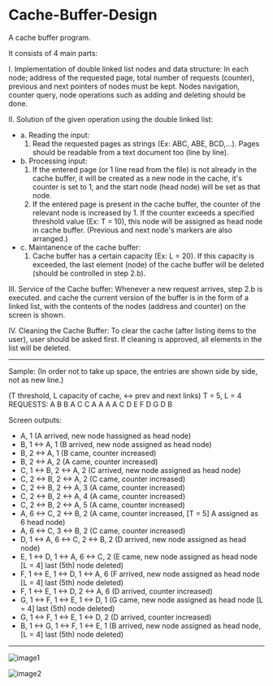 # Cache-Buffer-Design
A cache buffer program.

It consists of 4 main parts:

I. Implementation of double linked list nodes and data structure:
In each node; address of the requested page, total number of requests (counter), previous and next pointers of nodes must be kept. Nodes navigation, counter query, node operations such as adding and deleting should be done.


II. Solution of the given operation using the double linked list:
* a. Reading the input:
    1. Read the requested pages as strings (Ex: ABC, ABE, BCD,…). Pages should be readable from a text document too (line by line).
* b. Processing input:
  1. If the entered page (or 1 line read from the file) is not already in the cache buffer, it will be created as a new node in the cache, it's counter is set to 1, and the start node (head node) will be set as that node.
  2. If the entered page is present in the cache buffer, the counter of the relevant node is increased by 1. If the counter exceeds a specified threshold value (Ex: T = 10), this node will be assigned as head node in cache buffer. (Previous and next node's markers are also arranged.)
* c. Maintanence of the cache buffer:
    1. Cache buffer has a certain capacity (Ex: L = 20). If this capacity is exceeded, the last element (node) of the cache buffer will be deleted (should be controlled in step 2.b).


III. Service of the Cache buffer: Whenever a new request arrives, step 2.b is executed. and cache the current version of the buffer is in the form of a linked list, with the contents of the nodes (address and counter) on the screen is shown.


IV. Cleaning the Cache Buffer: To clear the cache (after listing items to the user), user should be asked first. If cleaning is approved, all elements in the list will be deleted.

***

Sample:
(In order not to take up space, the entries are shown side by side, not as new line.)

(T threshold, L capacity of cache, <-> prev and next links)
T = 5, L = 4
REQUESTS: A B B A C C A A A A C D E F D G D B


Screen outputs:
* A, 1 (A arrived, new node hassigned as head node)
* B, 1 <-> A, 1 (B arrived, new node assigned as head node)
* B, 2 <-> A, 1 (B came, counter increased)
* B, 2 <-> A, 2 (A came, counter increased)
* C, 1 <-> B, 2 <-> A, 2 (C arrived, new node assigned as head node)
* C, 2 <-> B, 2 <-> A, 2 (C came, counter increased)
* C, 2 <-> B, 2 <-> A, 3 (A came, counter increased)
* C, 2 <-> B, 2 <-> A, 4 (A came, counter increased)
* C, 2 <-> B, 2 <-> A, 5 (A came, counter increased)
* A, 6 <-> C, 2 <-> B, 2 (A came, counter increased, [T = 5] A assigned as 6 head node)
* A, 6 <-> C, 3 <-> B, 2 (C came, counter increased)
* D, 1 <-> A, 6 <-> C, 2 <-> B, 2 (D arrived, new node assigned as head node)
* E, 1 <-> D, 1 <-> A, 6 <-> C, 2 (E came, new node assigned as head node [L = 4] last (5th) node deleted)
* F, 1 <-> E, 1 <-> D, 1 <-> A, 6 (F arrived, new node assigned as head node [L = 4] last (5th) node deleted)
* F, 1 <-> E, 1 <-> D, 2 <-> A, 6 (D arrived, counter increased)
* G, 1 <-> F, 1 <-> E, 1 <-> D, 1 (G came, new node assigned as head node [L = 4] last (5th) node deleted)
* G, 1 <-> F, 1 <-> E, 1 <-> D, 2 (D arrived, counter increased)
* B, 1 <-> G, 1 <-> F, 1 <-> E, 1 (B arrived, new node assigned as head node, [L = 4] last (5th) node deleted)

***
![image1](https://github.com/gulsoy83/Cache-Buffer-Design/assets/46426033/555f6131-467d-4aa4-929a-58414e717b9e)

![image2](https://github.com/gulsoy83/Cache-Buffer-Design/assets/46426033/89353c09-444e-4cd2-9d49-68081333204d)



